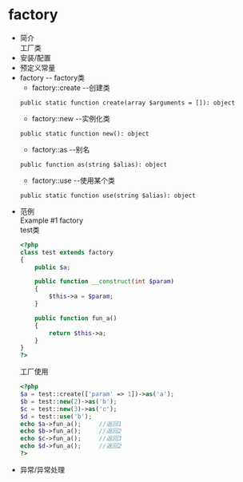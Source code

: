 # factory
* 简介  
工厂类
* 安装/配置   
* 预定义常量  
* factory -- factory类  
    * factory::create --创建类 
    ```text
    public static function create(array $arguments = []): object
    ```   
    * factory::new --实例化类
    ```text
    public static function new(): object
    ```   
    * factory::as --别名
    ```text
    public function as(string $alias): object
    ```  
    * factory::use --使用某个类
    ```text
    public static function use(string $alias): object
    ```
* 范例  
    Example #1 factory  
    test类
    ```php
    <?php
    class test extends factory
    {
        public $a;
    
        public function __construct(int $param)
        {
            $this->a = $param;
        }
    
        public function fun_a()
        {
            return $this->a;
        }
    }
    ?>
    ```
    工厂使用
    ```php
    <?php
    $a = test::create(['param' => 1])->as('a');
    $b = test::new(2)->as('b');
    $c = test::new(3)->as('c');
    $d = test::use('b');
    echo $a->fun_a();     //返回1
    echo $b->fun_a();     //返回2
    echo $c->fun_a();     //返回3
    echo $d->fun_a();     //返回2
    ?>
    ```
* 异常/异常处理  
 
